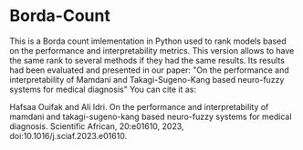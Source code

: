 # Borda-Count
This is a Borda count imlementation in Python used to rank models based on the performance and interpretability metrics.
This version allows to have the same rank to several methods if they had the same results.
Its results had been evaluated and presented in our paper:
"On the performance and interpretability of Mamdani and Takagi-Sugeno-Kang based neuro-fuzzy systems for medical diagnosis"
You can cite it as: 

Hafsaa Ouifak and Ali Idri. On the performance and interpretability of mamdani and takagi-sugeno-kang based neuro-fuzzy systems for medical diagnosis. Scientific African, 20:e01610, 2023, doi:10.1016/j.sciaf.2023.e01610.
